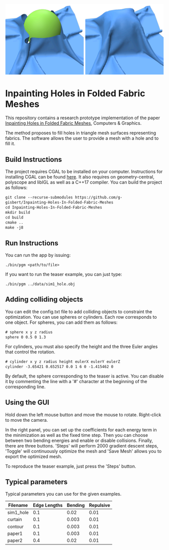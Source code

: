 ![Teaser](teaser.png)
# Inpainting Holes in Folded Fabric Meshes

This repository contains a research prototype implementation of the paper [Inpainting Holes in Folded
Fabric Meshes](https://www.sciencedirect.com/science/article/abs/pii/S0097849323000808), Computers & Graphics. 

The method proposes to fill holes in triangle mesh surfaces representing fabrics. The software allows
the user to provide a mesh with a hole and to fill it.

## Build Instructions

The project requires CGAL to be installed on your computer. Instructions for installing CGAL can be found [here](https://doc.cgal.org/latest/Manual/installation.html). It also requires on geometry-central, 
polyscope and libIGL as well as a C++17 compiler.
You can build the project as follows:
```
git clone --recurse-submodules https://github.com/g-gisbert/Inpainting-Holes-In-Folded-Fabric-Meshes
cd Inpainting-Holes-In-Folded-Fabric-Meshes
mkdir build
cd build
cmake ..
make -j8
```

## Run Instructions

You can run the app by issuing:
```
./bin/pgm <path/to/file>
```
If you want to run the teaser example, you can just type:
```
./bin/pgm ../data/sim1_hole.obj
```

## Adding colliding objects

You can edit the config.txt file to add colliding objects to constraint the optimization.
You can use spheres or cylinders. Each row corresponds to one object. For spheres, you can add them as follows:
```
# sphere x y z radius
sphere 0 0.5 0 1.3
```
For cylinders, you must also specify the height and the three Euler angles that control the rotation.
```
# cylinder x y z radius height eulerX eulerY eulerZ
cylinder -3.65421 0.652517 0.0 1 6 0 -1.415462 0
```

By default, the sphere corresponding to the teaser is active. You can disable it by commenting the line
with a '#' character at the beginning of the corresponding line.

## Using the GUI

Hold down the left mouse button and move the mouse to rotate.
Right-click to move the camera.

In the right panel, you can set up the coefficients for each energy term in the 
minimization as well as the fixed time step. Then you can choose between two bending energies and enable or disable collisions.
Finally, there are three buttons. 'Steps' will perform 2000 gradient descent steps, 'Toggle' will continuously optimize the mesh
and 'Save Mesh' allows you to export the optimized mesh.

To reproduce the teaser example, just press the 'Steps' button.

## Typical parameters

Typical parameters you can use for the given examples.

| Filename | Edge Lengths | Bending | Repulsive |
| --- |--------------|--------| --- |
| sim1_hole | 0.1 | 0.02   | 0.01 |
| curtain | 0.1 | 0.003  | 0.01 |
| contour | 0.1 | 0.003  | 0.01 |
| paper1 | 0.1 | 0.003  | 0.01 |
| paper2 | 0.4 | 0.02   | 0.01 |
